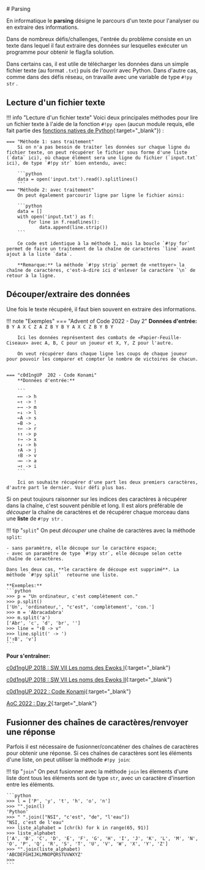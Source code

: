 # Parsing

En informatique le **parsing** désigne le parcours d'un texte pour l'analyser ou en extraire des informations.

Dans de nombreux défis/challenges, l'entrée du problème consiste en un texte dans lequel il faut extraire des données sur lesquelles exécuter un programme pour obtenir le flag/la solution.

Dans certains cas, il est utile de télécharger les données dans un simple fichier texte (au format `.txt`) puis de l'ouvrir avec Python. Dans d'autre cas, comme dans des défis réseau, on travaille avec une variable de type `#!py str` .

## Lecture d'un fichier texte

!!! info "Lecture d'un fichier texte"
    Voici deux principales méthodes pour lire un fichier texte à l'aide de la fonction `#!py open` (aucun module requis, elle fait partie des [fonctions natives de Python](https://docs.python.org/fr/3/library/functions.html){:target="_blank"}) :

    === "Méthode 1: sans traitement"
        Si on n'a pas besoin de traiter les données sur chaque ligne du fichier texte, on peut récupérer le fichier sous forme d'une liste (`data` ici), où chaque élément sera une ligne du fichier (`input.txt` ici), de type `#!py str` bien entendu, avec:

        ```python 
        data = open('input.txt').read().splitlines()
        ```
    === "Méthode 2: avec traitement"
        On peut également parcourir ligne par ligne le fichier ainsi:

        ```python 
        data = []
        with open('input.txt') as f:
            for line in f.readlines():
                data.append(line.strip())
        ```

        Ce code est identique à la méthode 1, mais la boucle `#!py for` permet de faire un traitement de la chaîne de caractéres `line` avant ajout à la liste `data`.

        **Remarque:** la méthode `#!py strip` permet de «nettoyer» la chaîne de caractères, c'est-à-dire ici d'enlever le caractère `\n` de retour à la ligne.

    

## Découper/extraire des données

Une fois le texte récupéré, il faut bien souvent en extraire des informations.

!!! note "Exemples"
    === "Advent of Code 2022 - Day 2"
        **Données d'entrée:**
        ```
        B Y
        A X
        C Z
        A Z
        B Y
        B Y
        A X
        C Z
        B Y
        B Y
        ```

        Ici les données représentent des combats de «Papier-Feuille-Ciseaux» avec A, B, C pour un joueur et X, Y, Z pour l'autre.

        On veut récupérer dans chaque ligne les coups de chaque joueur pour pouvoir les comparer et compter le nombre de victoires de chacun.


    === "c0d1ngUP  202 - Code Konami"
        **Données d'entrée:**

        ```
        ←← -> h
        ←↑ -> !
        ←→ -> m
        ←↓ -> l
        ←A -> s
        ←B -> ,
        ↑← -> r
        ↑↑ -> p
        ↑→ -> x
        ↑↓ -> b
        ↑A -> j
        ↑B -> v
        →← -> a
        →↑ -> i
        ```
        
        Ici on souhaite récupérer d'une part les deux premiers caractères, d'autre part le dernier. Voir défi plus bas. 


Si on peut toujours raisonner sur les indices des caractères à récupérer dans la chaîne, c'est souvent pénible et long. Il est alors préférable de *découper* la chaîne de caractères et de récupérer chaque morceau dans une **liste** de `#!py str` .



!!! tip "`split`"
    On peut *découper* une chaîne de caractères avec la méthode `split`:
    
    - sans paramètre, elle découpe sur le caractère espace;
    - avec un paramètre de type `#!py str`, elle découpe selon cette chaîne de caractères.
    
    Dans les deux cas, **le caractère de découpe est supprimé**. La méthode `#!py split`  retourne une liste.
    
    **Exemples:**
    ```python
    >>> p = "Un ordinateur, c'est complètement con."
    >>> p.split()
    ['Un', 'ordinateur,', "c'est", 'complètement', 'con.']
    >>> m = 'Abracadabra'
    >>> m.split('a')
    ['Abr', 'c', 'd', 'br', '']
    >>> line = "↑B -> v"
    >>> line.split(' -> ')
    ['↑B', 'v']
    ```


**Pour s'entraîner:**

[c0d1ngUP 2018 : SW VII Les noms des Ewoks I](https://pydefis.callicode.fr/defis/EwoksSansA/txt){:target="_blank"} 

[c0d1ngUP 2018 : SW VII Les noms des Ewoks II](https://pydefis.callicode.fr/defis/EwoksVoyelle/txt){:target="_blank"} 

[c0d1ngUP 2022 : Code Konami](https://pydefis.callicode.fr/defis/C22_KonamiCode/txt){:target="_blank"}

[AoC 2022 : Day 2](https://adventofcode.com/2022/day/2){:target="_blank"}


## Fusionner des chaînes de caractères/renvoyer une réponse

Parfois il est nécessaire de fusionner/concaténer des chaînes de caractères pour obtenir une réponse. Si ces chaînes de caractères sont les éléments d'une liste, on peut utiliser la méthode `#!py join`:

!!! tip "`join`"
    On peut fusionner avec la méthode `join` les élements d'une liste dont tous les éléments sont de type `str`, avec un caractère d'insertion entre les éléments.

    ```python
    >>> l = ['P', 'y', 't', 'h', 'o', 'n']
    >>> "".join(l)
    'Python'
    >>> " ".join(["NSI", "c'est", "de", "l'eau"])
    "NSI, c'est de l'eau"
    >>> liste_alphabet = [chr(k) for k in range(65, 91)]
    >>> liste_alphabet
    ['A', 'B', 'C', 'D', 'E', 'F', 'G', 'H', 'I', 'J', 'K', 'L', 'M', 'N', 'O', 'P', 'Q', 'R', 'S', 'T', 'U', 'V', 'W', 'X', 'Y', 'Z']
    >>> "".join(liste_alphabet)
    'ABCDEFGHIJKLMNOPQRSTUVWXYZ'
    >>> 
    ```
